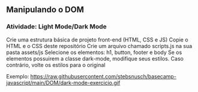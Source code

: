 ## Manipulando o DOM

### Atividade: Light Mode/Dark Mode
Crie uma estrutura básica de projeto front-end (HTML, CSS e JS)
Copie o HTML e o CSS deste repositório
Crie um arquivo chamado scripts.js na sua pasta assets/js
Selecione os elementos: h1, button, footer e body
Se os elementos possuirem a classe dark-mode, modifique seus estilos. Caso contrário, volte os estilos para o original

Exemplo:
https://raw.githubusercontent.com/stebsnusch/basecamp-javascript/main/DOM/dark-mode-exercicio.gif
        
